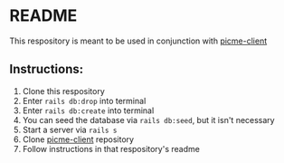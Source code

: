 # README


This respository is meant to be used in conjunction with [picme-client](https://github.com/JulianAR97/picme-client)

## Instructions:
1. Clone this respository
2. Enter `rails db:drop` into terminal
3. Enter `rails db:create` into terminal
4. You can seed the database via `rails db:seed`, but it isn't necessary
5. Start a server via `rails s`
6. Clone [picme-client](https://github.com/JulianAR97/picme-client) repository
7. Follow instructions in that respository's readme



